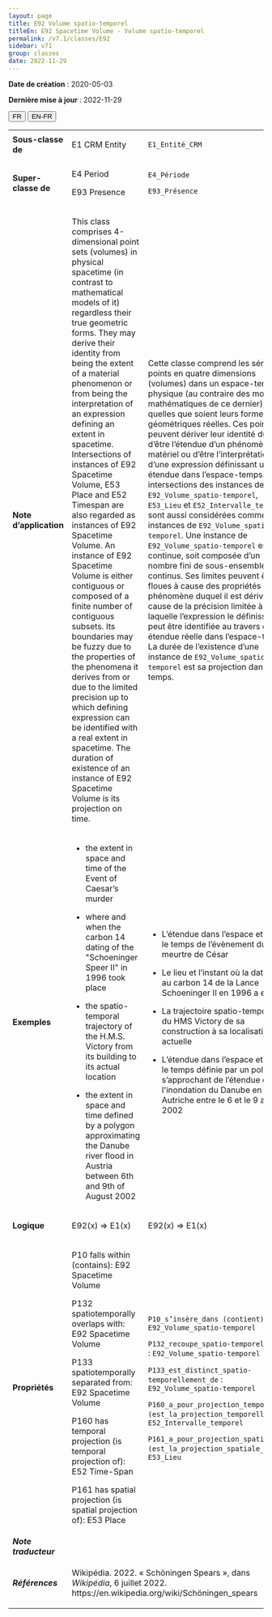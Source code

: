 ```yaml
---
layout: page
title: E92 Volume spatio-temporel
titleEn: E92 Spacetime Volume - Volume spatio-temporel
permalink: /v7.1/classes/E92
sidebar: v71
group: classes
date: 2022-11-29
---
```


**Date de création** : 2020-05-03

**Dernière mise à jour** : 2022-11-29

<div class="lang-buttons">
  <button id="fr" class="activate">FR</button>
  <button id="en-fr">EN-FR</button>
</div>

<table>
				<tbody>
				<tr>
					<td><strong>Sous-classe de</strong></td>
					<td class="en"><p>E1 CRM Entity</p>
							</td>
						<td><p><code class="language-plaintext highlighter-rouge">E1_Entité_CRM</code></p>
							</td>
						</tr>
					<tr>
					<td><strong>Super-classe de</strong></td>
					<td class="en"><p>E4 Period</p>
							<p>E93 Presence</p>
							</td>
						<td><p><code class="language-plaintext highlighter-rouge">E4_Période</code></p>
							<p><code class="language-plaintext highlighter-rouge">E93_Présence</code></p>
							</td>
						</tr>
					<tr>
					<td><strong>Note d’application</strong></td>
					<td class="en"><p>This class comprises 4-dimensional point sets (volumes) in physical spacetime (in contrast to mathematical models of it) regardless their true geometric forms. They may derive their identity from being the extent of a material phenomenon or from being the interpretation of an expression defining an extent in spacetime. Intersections of instances of E92 Spacetime Volume, E53 Place and E52 Timespan are also regarded as instances of E92 Spacetime Volume. An instance of E92 Spacetime Volume is either contiguous or composed of a finite number of contiguous subsets. Its boundaries may be fuzzy due to the properties of the phenomena it derives from or due to the limited precision up to which defining expression can be identified with a real extent in spacetime. The duration of existence of an instance of E92 Spacetime Volume is its projection on time.</p>
							</td>
						<td><p>Cette classe comprend les séries de points en quatre dimensions (volumes) dans un espace-temps physique (au contraire des modèles mathématiques de ce dernier), quelles que soient leurs formes géométriques réelles. Ces points peuvent dériver leur identité du fait d’être l’étendue d’un phénomène matériel ou d’être l’interprétation d’une expression définissant une étendue dans l’espace-temps. Les intersections des instances de <code class="language-plaintext highlighter-rouge">E92_Volume_spatio-temporel</code>, <code class="language-plaintext highlighter-rouge">E53_Lieu</code> et <code class="language-plaintext highlighter-rouge">E52_Intervalle_temporel</code> sont aussi considérées comme des instances de <code class="language-plaintext highlighter-rouge">E92_Volume_spatio-temporel</code>. Une instance de <code class="language-plaintext highlighter-rouge">E92_Volume_spatio-temporel</code> est soit continue, soit composée d’un nombre fini de sous-ensembles continus. Ses limites peuvent être floues à cause des propriétés du phénomène duquel il est dérivé ou à cause de la précision limitée à laquelle l’expression le définissant peut être identifiée au travers d’une étendue réelle dans l’espace-temps. La durée de l’existence d’une instance de <code class="language-plaintext highlighter-rouge">E92_Volume_spatio-temporel</code> est sa projection dans le temps.</p>
							</td>
						</tr>
					<tr>
					<td><strong>Exemples</strong></td>
					<td class="en"><ul><li><p>the extent in space and time of the Event of Caesar’s murder</p>
							</li>
									<li><p>where and when the carbon 14 dating of the "Schoeninger Speer II" in 1996 took place</p>
							</li>
										<li><p>the spatio-temporal trajectory of the H.M.S. Victory from its building to its actual location</p>
							</li>
										<li><p>the extent in space and time defined by a polygon approximating the Danube river flood in Austria between 6th and 9th of August 2002</p>
							</li></ul>
										</td>
						<td><ul><li><p>L’étendue dans l’espace et dans le temps de l’évènement du meurtre de César</p>
							</li>
									<li><p>Le lieu et l’instant où la datation au carbon 14 de la Lance Schoeninger II en 1996 a eu lieu</p>
							</li>
										<li><p>La trajectoire spatio-temporelle du HMS Victory de sa construction à sa localisation actuelle</p>
							</li>
										<li><p>L’étendue dans l’espace et dans le temps définie par un polygone s’approchant de l’étendue de l'inondation du Danube en Autriche entre le 6 et le 9 août 2002</p>
							</li></ul>
										</td>
						</tr>
					<tr>
					<td><strong>Logique</strong></td>
					<td class="en"><p>E92(x) ⇒ E1(x)</p>
							</td>
						<td><p>E92(x) ⇒ E1(x)</p>
							</td>
						</tr>
					<tr>
					<td><strong>Propriétés</strong></td>
					<td class="en"><p>P10 falls within (contains): E92 Spacetime Volume</p>
							<p>P132 spatiotemporally overlaps with: E92 Spacetime Volume</p>
							<p>P133 spatiotemporally separated from: E92 Spacetime Volume</p>
							<p>P160 has temporal projection (is temporal projection of): E52 Time-Span</p>
							<p>P161 has spatial projection (is spatial projection of): E53 Place</p>
							</td>
						<td><p><code class="language-plaintext highlighter-rouge">P10_s’insère_dans</code><code class="language-plaintext highlighter-rouge"> </code><code class="language-plaintext highlighter-rouge">(contient)</code> : <code class="language-plaintext highlighter-rouge">E92_Volume_spatio-temporel</code></p>
							<p><code class="language-plaintext highlighter-rouge">P132_recoupe_spatio-temporellement</code> : <code class="language-plaintext highlighter-rouge">E92_Volume_spatio-temporel</code></p>
							<p><code class="language-plaintext highlighter-rouge">P133_est_distinct_spatio-temporellement_de</code> : <code class="language-plaintext highlighter-rouge">E92_Volume_spatio-temporel</code></p>
							<p><code class="language-plaintext highlighter-rouge">P160_a_pour_projection_temporelle (est_la_projection_temporelle_de)</code> : <code class="language-plaintext highlighter-rouge">E52_Intervalle_temporel</code></p>
							<p><code class="language-plaintext highlighter-rouge">P161_a_pour_projection_spatiale (est_la_projection_spatiale_de)</code> : <code class="language-plaintext highlighter-rouge">E53_Lieu</code></p>
							</td>
						</tr>
					<tr>
					<td><strong><em>Note traducteur</em></strong></td>
					<td colspan="2"><p></p>
							</td>
						</tr>
					<tr>
					<td><strong><em>Références</em></strong></td>
					<td colspan="2"><p>Wikipédia. 2022. « Schöningen Spears », dans <em>Wikipédia</em>, 6 juillet 2022. https://en.wikipedia.org/wiki/Schöningen_spears</p>
							</td>
						</tr>
					</tbody>
				</table>
				